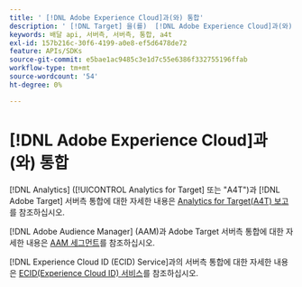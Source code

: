 ```yaml
---
title: ' [!DNL Adobe Experience Cloud]과(와) 통합'
description: ' [!DNL Target] 을(를)  [!DNL Adobe Experience Cloud]과(와) 통합하려면 어떻게 합니까?'
keywords: 배달 api, 서버측, 서버측, 통합, a4t
exl-id: 157b216c-30f6-4199-a0e8-ef5d6478de72
feature: APIs/SDKs
source-git-commit: e5bae1ac9485c3e1d7c55e6386f332755196ffab
workflow-type: tm+mt
source-wordcount: '54'
ht-degree: 0%

---
```


# [!DNL Adobe Experience Cloud]과(와) 통합

[!DNL Analytics] ([!UICONTROL Analytics for Target] 또는 &quot;A4T&quot;)과 [!DNL Adobe Target] 서버측 통합에 대한 자세한 내용은 [Analytics for Target(A4T) 보고](/help/dev/implement/server-side/sdk-guides/integration-with-experience-cloud/a4t-reporting.md)를 참조하십시오.

[!DNL Adobe Audience Manager] (AAM)과 Adobe Target 서버측 통합에 대한 자세한 내용은 [AAM 세그먼트](/help/dev/implement/server-side/sdk-guides/integration-with-experience-cloud/aam-segments.md)를 참조하십시오.

[!DNL Experience Cloud ID (ECID) Service]과의 서버측 통합에 대한 자세한 내용은 [ECID(Experience Cloud ID) 서비스](/help/dev/implement/server-side/sdk-guides/integration-with-experience-cloud/ecid.md)를 참조하십시오.

